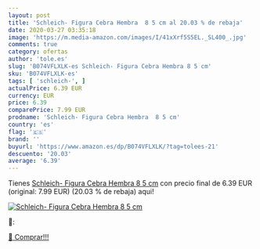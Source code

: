 ```yaml
---
layout: post
title: 'Schleich- Figura Cebra Hembra  8 5 cm al 20.03 % de rebaja'
date: 2020-03-27 03:35:18
image: 'https://m.media-amazon.com/images/I/41xXrf5S5EL._SL400_.jpg'
comments: true
category: ofertas
author: 'tole.es'
slug: 'B074VFLXLK-es Schleich- Figura Cebra Hembra 8 5 cm'
sku: 'B074VFLXLK-es'
tags: [ 'schleich-', ]
actualPrice: 6.39 EUR
currency: EUR
price: 6.39
comparePrice: 7.99 EUR
prodname: 'Schleich- Figura Cebra Hembra  8 5 cm'
country: 'es'
flag: '🇪🇸'
brand: ''
buyurl: 'https://www.amazon.es/dp/B074VFLXLK/?tag=tolees-21'
descuento: '20.03'
average: '6.39'
---
```


Tienes [Schleich- Figura Cebra Hembra  8 5 cm](https://www.amazon.es/dp/B074VFLXLK/?tag=tolees-21) con precio final de  6.39 EUR (original: 7.99 EUR) (20.03 %  de rebaja) aqui!

[![Schleich- Figura Cebra Hembra  8 5 cm](https://m.media-amazon.com/images/I/41xXrf5S5EL._SL400_.jpg)](https://www.amazon.es/dp/B074VFLXLK/?tag=tolees-21)

🔎:


[🛒 Comprar!!!](https://www.amazon.es/dp/B074VFLXLK/?tag=tolees-21)
